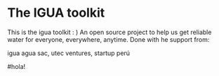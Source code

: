 # The IGUA toolkit
This is the igua toolkit : )
An open source project to help us get reliable water for everyone, everywhere, anytime.
Done with he support from:

igua agua sac, utec ventures, startup perú

#hola!

